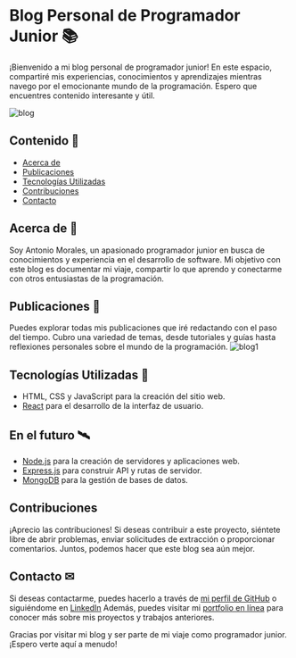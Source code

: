 # Blog Personal de Programador Junior 📚

¡Bienvenido a mi blog personal de programador junior! En este espacio, compartiré mis experiencias, conocimientos y aprendizajes mientras navego por el emocionante mundo de la programación. Espero que encuentres contenido interesante y útil.

![blog](https://i.imgur.com/uLiYP4x.png)

## Contenido 📖

- [Acerca de](#acerca-de)
- [Publicaciones](#publicaciones)
- [Tecnologías Utilizadas](#tecnologías-utilizadas)
- [Contribuciones](#contribuciones)
- [Contacto](#contacto)

## Acerca de 🧐

Soy Antonio Morales, un apasionado programador junior en busca de conocimientos y experiencia en el desarrollo de software. Mi objetivo con este blog es documentar mi viaje, compartir lo que aprendo y conectarme con otros entusiastas de la programación.

## Publicaciones 🧾

Puedes explorar todas mis publicaciones que iré redactando con el paso del tiempo. Cubro una variedad de temas, desde tutoriales y guías hasta reflexiones personales sobre el mundo de la programación.
![blog1](https://i.imgur.com/RfcWwpk.png)

## Tecnologías Utilizadas 🚀

- HTML, CSS y JavaScript para la creación del sitio web.
- [React](https://reactjs.org/) para el desarrollo de la interfaz de usuario.

## En el futuro 🛰

- [Node.js](https://nodejs.org/) para la creación de servidores y aplicaciones web.
- [Express.js](https://expressjs.com/) para construir API y rutas de servidor.
- [MongoDB](https://www.mongodb.com/) para la gestión de bases de datos.


## Contribuciones

¡Aprecio las contribuciones! Si deseas contribuir a este proyecto, siéntete libre de abrir problemas, enviar solicitudes de extracción o proporcionar comentarios. Juntos, podemos hacer que este blog sea aún mejor.

## Contacto ✉

Si deseas contactarme, puedes hacerlo a través de [mi perfil de GitHub](https://github.com/Antoniomorales17) o siguiéndome en [LinkedIn](https://www.linkedin.com/in/antoniomoralesgimenez/)
Además, puedes visitar mi [portfolio en línea](https://antoniomoralesgimenez.vercel.app/) para conocer más sobre mis proyectos y trabajos anteriores.


Gracias por visitar mi blog y ser parte de mi viaje como programador junior. ¡Espero verte aquí a menudo!

